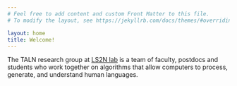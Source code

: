 ```yaml
---
# Feel free to add content and custom Front Matter to this file.
# To modify the layout, see https://jekyllrb.com/docs/themes/#overriding-theme-defaults

layout: home
title: Welcome!
---
```


The TALN research group at <a href="https://www.ls2n.fr/">LS2N lab</a> is a team of faculty, postdocs and students who work together on algorithms that allow computers to process, generate, and understand human languages.

